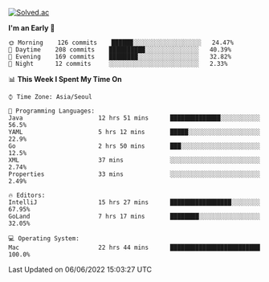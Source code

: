 [![Solved.ac](http://mazassumnida.wtf/api/v2/generate_badge?boj=kuckjwi)](https://solved.ac/kuckjwi)
<!--START_SECTION:waka-->
**I'm an Early 🐤** 

```text
🌞 Morning    126 commits    ██████░░░░░░░░░░░░░░░░░░░   24.47% 
🌆 Daytime    208 commits    ██████████░░░░░░░░░░░░░░░   40.39% 
🌃 Evening    169 commits    ████████░░░░░░░░░░░░░░░░░   32.82% 
🌙 Night      12 commits     ░░░░░░░░░░░░░░░░░░░░░░░░░   2.33%

```


📊 **This Week I Spent My Time On** 

```text
⌚︎ Time Zone: Asia/Seoul

💬 Programming Languages: 
Java                     12 hrs 51 mins      ██████████████░░░░░░░░░░░   56.5% 
YAML                     5 hrs 12 mins       █████░░░░░░░░░░░░░░░░░░░░   22.9% 
Go                       2 hrs 50 mins       ███░░░░░░░░░░░░░░░░░░░░░░   12.5% 
XML                      37 mins             ░░░░░░░░░░░░░░░░░░░░░░░░░   2.74% 
Properties               33 mins             ░░░░░░░░░░░░░░░░░░░░░░░░░   2.49%

🔥 Editors: 
IntelliJ                 15 hrs 27 mins      █████████████████░░░░░░░░   67.95% 
GoLand                   7 hrs 17 mins       ████████░░░░░░░░░░░░░░░░░   32.05%

💻 Operating System: 
Mac                      22 hrs 44 mins      █████████████████████████   100.0%

```


 Last Updated on 06/06/2022 15:03:27 UTC
<!--END_SECTION:waka-->
